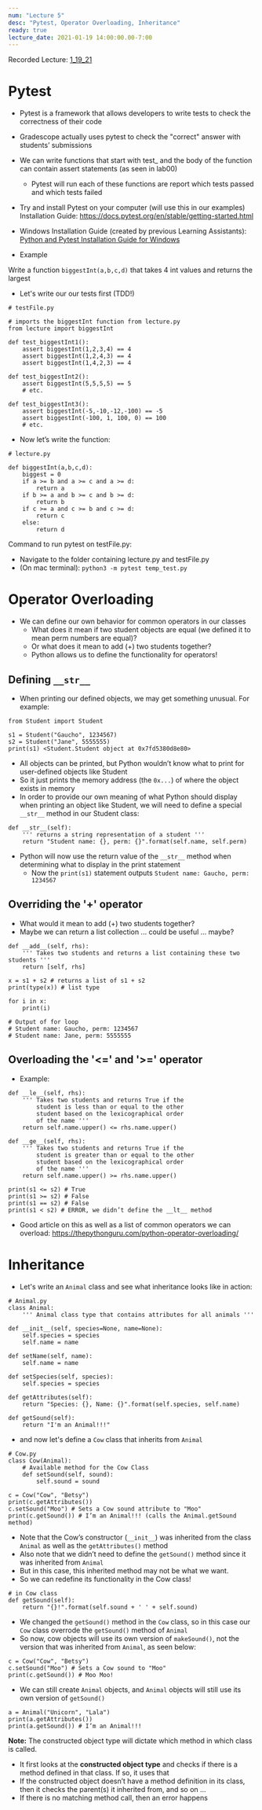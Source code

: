```yaml
---
num: "Lecture 5"
desc: "Pytest, Operator Overloading, Inheritance"
ready: true
lecture_date: 2021-01-19 14:00:00.00-7:00
---
```


Recorded Lecture: [1_19_21](https://drive.google.com/file/d/1LS7lzoC_n4TShD6ACrtyKYA9h9kka8hy/view?usp=sharing)

# Pytest
* Pytest is a framework that allows developers to write tests to check the correctness of their code
* Gradescope actually uses pytest to check the "correct" answer with students’ submissions
* We can write functions that start with test_ and the body of the function can contain assert statements (as seen in lab00)
	* Pytest will run each of these functions are report which tests passed and which tests failed
* Try and install Pytest on your computer (will use this in our examples)
Installation Guide: <https://docs.pytest.org/en/stable/getting-started.html>
* Windows Installation Guide (created by previous Learning Assistants): [Python and Pytest Installation Guide for Windows](https://drive.google.com/file/d/1nPCwIA8cBAkiJ-kOKZFjkOskD94jmWYn/view)

* Example

Write a function `biggestInt(a,b,c,d)` that takes 4 int values and returns the largest

* Let's write our our tests first (TDD!)

```
# testFile.py

# imports the biggestInt function from lecture.py
from lecture import biggestInt 

def test_biggestInt1():
    assert biggestInt(1,2,3,4) == 4
    assert biggestInt(1,2,4,3) == 4
    assert biggestInt(1,4,2,3) == 4

def test_biggestInt2():
    assert biggestInt(5,5,5,5) == 5
    # etc.

def test_biggestInt3():
    assert biggestInt(-5,-10,-12,-100) == -5
    assert biggestInt(-100, 1, 100, 0) == 100
    # etc.
```

* Now let’s write the function:

```
# lecture.py

def biggestInt(a,b,c,d):
	biggest = 0
	if a >= b and a >= c and a >= d:
		return a
	if b >= a and b >= c and b >= d:
		return b
	if c >= a and c >= b and c >= d:
		return c
	else:
		return d
```

Command to run pytest on testFile.py:
* Navigate to the folder containing lecture.py and testFile.py
* (On mac terminal): `python3 -m pytest temp_test.py`

# Operator Overloading

* We can define our own behavior for common operators in our classes
	* What does it mean if two student objects are equal (we defined it to mean perm numbers are equal)?
	* Or what does it mean to add (+) two students together?
	* Python allows us to define the functionality for operators!

## Defining `__str__` 

* When printing our defined objects, we may get something unusual. For example:

```
from Student import Student

s1 = Student("Gaucho", 1234567)
s2 = Student("Jane", 5555555)
print(s1) <Student.Student object at 0x7fd5380d8e80>
```

* All objects can be printed, but Python wouldn’t know what to print for user-defined objects like Student
* So it just prints the memory address (the `0x...`) of where the object exists in memory
* In order to provide our own meaning of what Python should display when printing an object like Student, we will need to define a special `__str__` method in our Student class:

```
def __str__(self):
	''' returns a string representation of a student '''
	return "Student name: {}, perm: {}".format(self.name, self.perm) 
```

* Python will now use the return value of the `__str__` method when determining what to display in the print statement
	* Now the `print(s1)` statement outputs `Student name: Gaucho, perm: 1234567`

## Overriding the '+' operator

* What would it mean to add (+) two students together?
* Maybe we can return a list collection ... could be useful ... maybe?

```
def __add__(self, rhs):
	''' Takes two students and returns a list containing these two students '''
    return [self, rhs]
```
```
x = s1 + s2 # returns a list of s1 + s2
print(type(x)) # list type

for i in x:
	print(i)

# Output of for loop
# Student name: Gaucho, perm: 1234567
# Student name: Jane, perm: 5555555
```

## Overloading the '<=' and '>=' operator

* Example:

```
def __le__(self, rhs):
	''' Takes two students and returns True if the
		student is less than or equal to the other
		student based on the lexicographical order
		of the name '''
	return self.name.upper() <= rhs.name.upper()

def __ge__(self, rhs):
	''' Takes two students and returns True if the
		student is greater than or equal to the other
		student based on the lexicographical order
		of the name '''
	return self.name.upper() >= rhs.name.upper()
```
```
print(s1 <= s2) # True
print(s1 >= s2) # False
print(s1 == s2) # False
print(s1 < s2) # ERROR, we didn’t define the __lt__ method
```

* Good article on this as well as a list of common operators we can overload: <https://thepythonguru.com/python-operator-overloading/>

# Inheritance

* Let's write an `Animal` class and see what inheritance looks like in action:

```
# Animal.py
class Animal:
	''' Animal class type that contains attributes for all animals '''

def __init__(self, species=None, name=None):
	self.species = species
	self.name = name

def setName(self, name):
	self.name = name

def setSpecies(self, species):
	self.species = species

def getAttributes(self):
	return "Species: {}, Name: {}".format(self.species, self.name)

def getSound(self):
	return "I'm an Animal!!!"
```

* and now let's define a `Cow` class that inherits from `Animal`

```
# Cow.py
class Cow(Animal):
    # Available method for the Cow Class 
    def setSound(self, sound):
        self.sound = sound
```
```
c = Cow("Cow", "Betsy")
print(c.getAttributes())
c.setSound("Moo") # Sets a Cow sound attribute to "Moo"
print(c.getSound()) # I’m an Animal!!! (calls the Animal.getSound method)
```

* Note that the Cow’s constructor (`__init__`) was inherited from the class `Animal` as well as the `getAttributes()` method
* Also note that we didn’t need to define the `getSound()` method since it was inherited from `Animal`
* But in this case, this inherited method may not be what we want.
* So we can redefine its functionality in the Cow class!

```
# in Cow class
def getSound(self):
	return "{}!".format(self.sound + ' ' + self.sound)
```

* We changed the `getSound()` method in the `Cow` class, so in this case our `Cow` class overrode the `getSound()` method of `Animal`
* So now, cow objects will use its own version of `makeSound()`, not the version that was inherited from `Animal`, as seen below:

```
c = Cow("Cow", "Betsy")
c.setSound("Moo") # Sets a Cow sound to "Moo"
print(c.getSound()) # Moo Moo!
```

* We can still create `Animal` objects, and `Animal` objects will still use its own version of `getSound()`

```
a = Animal("Unicorn", "Lala")
print(a.getAttributes())
print(a.getSound()) # I’m an Animal!!!
```

<b>Note:</b> The constructed object type will dictate which method in which class is called.
* It first looks at the <b>constructed object type</b> and checks if there is a method defined in that class. If so, it uses that
* If the constructed object doesn’t have a method definition in its class, then it checks the parent(s) it inherited from, and so on ...
* If there is no matching method call, then an error happens
